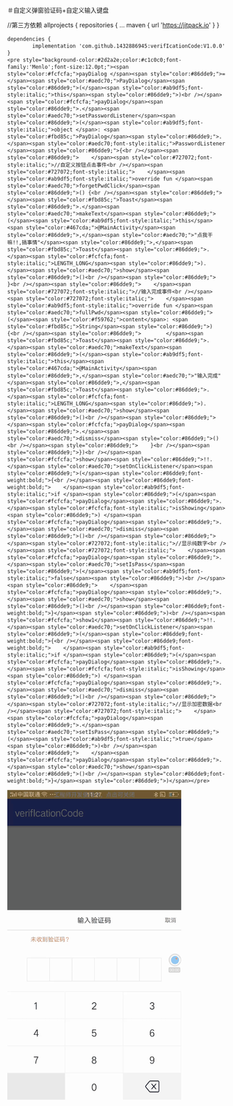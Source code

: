 ＃自定义弹窗验证码+自定义输入键盘

//第三方依赖
allprojects {
		repositories {
			...
			maven { url 'https://jitpack.io' }
		}
	
  	dependencies {
	        implementation 'com.github.1432886945:verifIcationCode:V1.0.0'
	}
	<pre style="background-color:#2d2a2e;color:#c1c0c0;font-family:'Menlo';font-size:12.0pt;"><span style="color:#fcfcfa;">payDialog </span><span style="color:#86dde9;">= </span><span style="color:#aedc70;">PayDialog</span><span style="color:#86dde9;">(</span><span style="color:#ab9df5;font-style:italic;">this</span><span style="color:#86dde9;">)<br /></span><span style="color:#fcfcfa;">payDialog</span><span style="color:#86dde9;">.</span><span style="color:#aedc70;">setPasswordListener</span><span style="color:#86dde9;">(</span><span style="color:#ab9df5;font-style:italic;">object </span>: <span style="color:#fbd85c;">PayDialog</span><span style="color:#86dde9;">.</span><span style="color:#aedc70;font-style:italic;">PasswordListener </span><span style="color:#86dde9;">{<br /></span><span style="color:#86dde9;">    </span><span style="color:#727072;font-style:italic;">//自定义按钮点击事件<br /></span><span style="color:#727072;font-style:italic;">    </span><span style="color:#ab9df5;font-style:italic;">override fun </span><span style="color:#aedc70;">forgetPwdClick</span><span style="color:#86dde9;">() {<br /></span><span style="color:#86dde9;">        </span><span style="color:#fbd85c;">Toast</span><span style="color:#86dde9;">.</span><span style="color:#aedc70;">makeText</span><span style="color:#86dde9;">(</span><span style="color:#ab9df5;font-style:italic;">this</span><span style="color:#467cda;">@MainActivity</span><span style="color:#86dde9;">,</span><span style="color:#aedc70;">"点我干嘛!!,搞事情"</span><span style="color:#86dde9;">,</span><span style="color:#fbd85c;">Toast</span><span style="color:#86dde9;">.</span><span style="color:#fcfcfa;font-style:italic;">LENGTH_LONG</span><span style="color:#86dde9;">).</span><span style="color:#aedc70;">show</span><span style="color:#86dde9;">()<br /></span><span style="color:#86dde9;">    }<br /></span><span style="color:#86dde9;">    </span><span style="color:#727072;font-style:italic;">//输入完成事件<br /></span><span style="color:#727072;font-style:italic;">    </span><span style="color:#ab9df5;font-style:italic;">override fun </span><span style="color:#aedc70;">fullPwd</span><span style="color:#86dde9;">(</span><span style="color:#f59762;">content</span>: <span style="color:#fbd85c;">String</span><span style="color:#86dde9;">) {<br /></span><span style="color:#86dde9;">        </span><span style="color:#fbd85c;">Toast</span><span style="color:#86dde9;">.</span><span style="color:#aedc70;">makeText</span><span style="color:#86dde9;">(</span><span style="color:#ab9df5;font-style:italic;">this</span><span style="color:#467cda;">@MainActivity</span><span style="color:#86dde9;">,</span><span style="color:#aedc70;">"输入完成"</span><span style="color:#86dde9;">,</span><span style="color:#fbd85c;">Toast</span><span style="color:#86dde9;">.</span><span style="color:#fcfcfa;font-style:italic;">LENGTH_LONG</span><span style="color:#86dde9;">).</span><span style="color:#aedc70;">show</span><span style="color:#86dde9;">()<br /></span><span style="color:#86dde9;">        </span><span style="color:#fcfcfa;">payDialog</span><span style="color:#86dde9;">.</span><span style="color:#aedc70;">dismiss</span><span style="color:#86dde9;">()<br /></span><span style="color:#86dde9;">    }<br /></span><span style="color:#86dde9;">})<br /></span><span style="color:#fcfcfa;">show</span><span style="color:#86dde9;">!!.</span><span style="color:#aedc70;">setOnClickListener</span><span style="color:#86dde9;">(</span><span style="color:#86dde9;font-weight:bold;">{<br /></span><span style="color:#86dde9;font-weight:bold;">    </span><span style="color:#ab9df5;font-style:italic;">if </span><span style="color:#86dde9;">(</span><span style="color:#fcfcfa;">payDialog</span><span style="color:#86dde9;">.</span><span style="color:#fcfcfa;font-style:italic;">isShowing</span><span style="color:#86dde9;">) </span><span style="color:#fcfcfa;">payDialog</span><span style="color:#86dde9;">.</span><span style="color:#aedc70;">dismiss</span><span style="color:#86dde9;">()<br /></span><span style="color:#86dde9;">    </span><span style="color:#727072;font-style:italic;">//显示纯数字<br /></span><span style="color:#727072;font-style:italic;">    </span><span style="color:#fcfcfa;">payDialog</span><span style="color:#86dde9;">.</span><span style="color:#aedc70;">setIsPass</span><span style="color:#86dde9;">(</span><span style="color:#ab9df5;font-style:italic;">false</span><span style="color:#86dde9;">)<br /></span><span style="color:#86dde9;">    </span><span style="color:#fcfcfa;">payDialog</span><span style="color:#86dde9;">.</span><span style="color:#aedc70;">show</span><span style="color:#86dde9;">()<br /></span><span style="color:#86dde9;font-weight:bold;">}</span><span style="color:#86dde9;">)<br /></span><span style="color:#fcfcfa;">show1</span><span style="color:#86dde9;">!!.</span><span style="color:#aedc70;">setOnClickListener</span><span style="color:#86dde9;">(</span><span style="color:#86dde9;font-weight:bold;">{<br /></span><span style="color:#86dde9;font-weight:bold;">    </span><span style="color:#ab9df5;font-style:italic;">if </span><span style="color:#86dde9;">(</span><span style="color:#fcfcfa;">payDialog</span><span style="color:#86dde9;">.</span><span style="color:#fcfcfa;font-style:italic;">isShowing</span><span style="color:#86dde9;">) </span><span style="color:#fcfcfa;">payDialog</span><span style="color:#86dde9;">.</span><span style="color:#aedc70;">dismiss</span><span style="color:#86dde9;">()<br /></span><span style="color:#86dde9;">    </span><span style="color:#727072;font-style:italic;">//显示加密数据<br /></span><span style="color:#727072;font-style:italic;">    </span><span style="color:#fcfcfa;">payDialog</span><span style="color:#86dde9;">.</span><span style="color:#aedc70;">setIsPass</span><span style="color:#86dde9;">(</span><span style="color:#ab9df5;font-style:italic;">true</span><span style="color:#86dde9;">)<br /></span><span style="color:#86dde9;">    </span><span style="color:#fcfcfa;">payDialog</span><span style="color:#86dde9;">.</span><span style="color:#aedc70;">show</span><span style="color:#86dde9;">()<br /></span><span style="color:#86dde9;font-weight:bold;">}</span><span style="color:#86dde9;">)</span></pre>
	
![image](https://github.com/1432886945/verifIcationCode-master/blob/master/1530770475298.gif)
